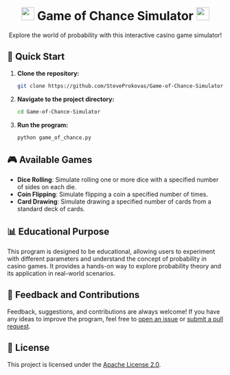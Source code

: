<div align="center">
  <h1><img src="https://emojicdn.elk.sh/🎲" width="30px"> Game of Chance Simulator <img src="https://emojicdn.elk.sh/🎲" width="30px"></h1>
  <p>Explore the world of probability with this interactive casino game simulator!</p>
</div>

## 🚀 Quick Start

1. **Clone the repository:**
   ```sh
   git clone https://github.com/SteveProkovas/Game-of-Chance-Simulator.git
   ```

2. **Navigate to the project directory:**
   ```sh
   cd Game-of-Chance-Simulator
   ```

3. **Run the program:**
   ```sh
   python game_of_chance.py
   ```

## 🎮 Available Games

- **Dice Rolling**: Simulate rolling one or more dice with a specified number of sides on each die.
- **Coin Flipping**: Simulate flipping a coin a specified number of times.
- **Card Drawing**: Simulate drawing a specified number of cards from a standard deck of cards.

## 📊 Educational Purpose

This program is designed to be educational, allowing users to experiment with different parameters and understand the concept of probability in casino games. It provides a hands-on way to explore probability theory and its application in real-world scenarios.

## 🌟 Feedback and Contributions

Feedback, suggestions, and contributions are always welcome! If you have any ideas to improve the program, feel free to [open an issue](https://github.com/SteveProkovas/Game-of-Chance-Simulator/issues) or [submit a pull request](https://github.com/SteveProkovas/Game-of-Chance-Simulator/pulls).

## 📝 License

This project is licensed under the [Apache License 2.0](LICENSE).
